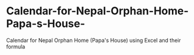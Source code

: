 # Calendar-for-Nepal-Orphan-Home-Papa-s-House-
Calendar for Nepal Orphan Home (Papa's House) using Excel and their formula
